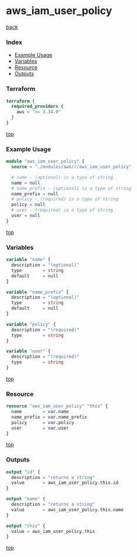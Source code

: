 # aws_iam_user_policy

[back](../aws.md)

### Index

- [Example Usage](#example-usage)
- [Variables](#variables)
- [Resource](#resource)
- [Outputs](#outputs)

### Terraform

```terraform
terraform {
  required_providers {
    aws = ">= 3.34.0"
  }
}
```

[top](#index)

### Example Usage

```terraform
module "aws_iam_user_policy" {
  source = "./modules/aws/r/aws_iam_user_policy"

  # name - (optional) is a type of string
  name = null
  # name_prefix - (optional) is a type of string
  name_prefix = null
  # policy - (required) is a type of string
  policy = null
  # user - (required) is a type of string
  user = null
}
```

[top](#index)

### Variables

```terraform
variable "name" {
  description = "(optional)"
  type        = string
  default     = null
}

variable "name_prefix" {
  description = "(optional)"
  type        = string
  default     = null
}

variable "policy" {
  description = "(required)"
  type        = string
}

variable "user" {
  description = "(required)"
  type        = string
}
```

[top](#index)

### Resource

```terraform
resource "aws_iam_user_policy" "this" {
  name        = var.name
  name_prefix = var.name_prefix
  policy      = var.policy
  user        = var.user
}
```

[top](#index)

### Outputs

```terraform
output "id" {
  description = "returns a string"
  value       = aws_iam_user_policy.this.id
}

output "name" {
  description = "returns a string"
  value       = aws_iam_user_policy.this.name
}

output "this" {
  value = aws_iam_user_policy.this
}
```

[top](#index)